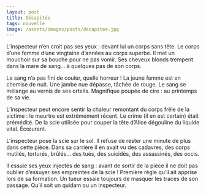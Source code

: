 ```yaml
---
layout: post
title: Décapitée
tags: nouvelle
image: /assets/images/posts/decapitee.jpg
---
```




L’inspecteur n’en croit pas ses yeux : devant lui un corps sans tête. Le corps d’une femme d’une vingtaine d’années au corps superbe. Il met un mouchoir sur sa bouche pour ne pas vomir. Ses cheveux blonds trempent dans la mare de sang… à quelques pas de son corps.

<!--more-->

Le sang n’a pas fini de couler, quelle horreur ! La jeune femme est en chemise de nuit. Une jambe nue dépasse, tâchée de rouge. Le sang se mélange au vernis de ses orteils. Magnifique poupée de cire : au printemps de sa vie.

L’inspecteur peut encore sentir la chaleur remontant du corps frêle de la victime : le meurtre est extrêmement récent. Le crime (il en est certain) était prémédité. De la scie utilisée pour couper la tête d’Alice dégouline du liquide vital. Écœurant.

L’inspecteur pose la scie sur le sol. Il refuse de rester une minute de plus dans cette pièce. Dans sa carrière il en avait vu des cadavres, des corps mutilés, torturés, brûlés… des tués, des suicidés, des assassinés, des occis.

Il essuie ses yeux injectés de sang : avant de sortir de la pièce il ne doit pas oublier d’essuyer ses empreintes de la scie ! Première règle qu’il ait apprise lors de sa formation. Un tueur essaie toujours de masquer les traces de son passage. Qu’il soit un quidam ou un inspecteur.

